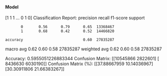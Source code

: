 #### Model
[1 1 1 ... 0 1 0]
Classification Report:
              precision    recall  f1-score   support

           0       0.56      0.79      0.65  13368467
           1       0.68      0.42      0.52  14466820

    accuracy                           0.60  27835287
   macro avg       0.62      0.60      0.58  27835287
weighted avg       0.62      0.60      0.58  27835287

Accuracy: 0.5955051226883344
Confusion Matrix:
[[10545866  2822601]
 [ 8436630  6030190]]
Confusion Matrix (%):
[[37.88667959 10.14036967]
 [30.30911806 21.66383267]]
